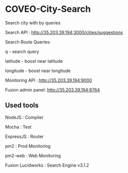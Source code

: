# COVEO-City-Search
Search city with by queries

Search API : http://35.203.39.194:3000/cities/suggestions

Search Route Queries: 

  q - search query
  
  latitude - boost near latitude
  
  longitude - boost near longitude

Monitoring API : http://35.203.39.194:9000

Fusion admin panel: http://35.203.39.194:8764

## Used tools

NodeJS : Compiler

Mocha : Test

ExpressJS : Router

pm2 : Prod Monitoring

pm2-web : Web Monitoring

Fusion Lucidworks : Search Engine v3.1.2
